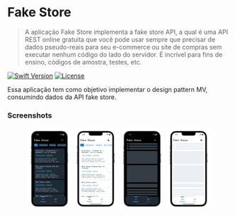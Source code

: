 # Fake Store

> A aplicação Fake Store implementa a fake store API, a qual é uma API REST online gratuita que você pode usar sempre que precisar de dados pseudo-reais para seu e-commerce ou site de compras sem executar nenhum código do lado do servidor. É incrível para fins de ensino, códigos de amostra, testes, etc.

[![Swift Version][swift-image]][swift-url]
[![License][license-image]][license-url]

[swift-image]: https://img.shields.io/badge/swift-5.7-orange.svg
[swift-url]: https://www.swift.org/blog/swift-5.7-released/
[license-image]: https://img.shields.io/badge/License-MIT-blue.svg
[license-url]: LICENSE

Essa aplicação tem como objetivo implementar o design pattern MV, consumindo dados da API fake store.

### Screenshots

<p align="center">
<img src="Assets/1.png" width="20%"/>
<img src="Assets/2.png" width="20%"/>
<img src="Assets/3.png" width="20%"/>
<img src="Assets/4.png" width="20%"/>
</p>
